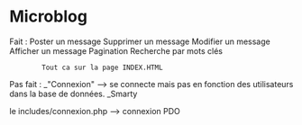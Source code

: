 # Microblog
Fait :
    Poster un message
    Supprimer un message
    Modifier un message
    Afficher un message
    Pagination
    Recherche par mots clés

            Tout ca sur la page INDEX.HTML



Pas fait : 
 _"Connexion" --> se connecte mais pas en fonction des utilisateurs dans la base de données.
 _Smarty
 
 
 
 
 
le includes/connexion.php --> connexion PDO
